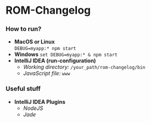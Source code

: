 # ROM-Changelog
### How to run?
* **MacOS or Linux**          
`DEBUG=myapp:* npm start`
* **Windows**
`set DEBUG=myapp:* & npm start`
* **IntelliJ IDEA (run-configuration)**
    * *Working directory:* `/your_path/rom-changelog/bin`
    * *JavaScript file:* `www`

### Useful stuff
* **IntelliJ IDEA Plugins**
  * *NodeJS*
  * *Jade*